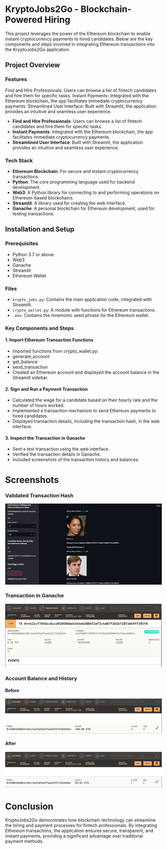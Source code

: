 # KryptoJobs2Go - Blockchain-Powered Hiring

 This project leverages the power of the Ethereum blockchain to enable instant cryptocurrency payments to hired candidates. Below are the key components and steps involved in integrating Ethereum transactions into the KryptoJobs2Go application.

## Project Overview

### Features

Find and Hire Professionals: Users can browse a list of fintech candidates and hire them for specific tasks.
Instant Payments: Integrated with the Ethereum blockchain, the app facilitates immediate cryptocurrency payments.
Streamlined User Interface: Built with Streamlit, the application provides an intuitive and seamless user experience.

- **Find and Hire Professionals**: Users can browse a list of fintech candidates and hire them for specific tasks.
- **Instant Payments**: Integrated with the Ethereum blockchain, the app facilitates immediate cryptocurrency payments.
- **Streamlined User Interface**: Built with Streamlit, the application provides an intuitive and seamless user experience.

### Tech Stack

- **Ethereum Blockchain**: For secure and instant cryptocurrency transactions.
- **Python**: The core programming language used for backend development.
- **Web3**: A Python library for connecting to and performing operations on Ethereum-based blockchains.
- **Streamlit**: A library used for creating the web interface.
- **Ganache**: A personal blockchain for Ethereum development, used for testing transactions.

## Installation and Setup

### Prerequisites

- Python 3.7 or above
- Web3
- Ganache
- Streamlit
- Ethereum Wallet

### Files

- `krypto_jobs.py`: Contains the main application code, integrated with Streamlit.
- `crypto_wallet.py`: A module with functions for Ethereum transactions.
- `.env`: Contains the mnemonic seed phrase for the Ethereum wallet.

### Key Components and Steps

#### 1. Import Ethereum Transaction Functions
- Imported functions from crypto_wallet.py:
- generate_account
-  get_balance
- send_transaction
- Created an Ethereum account and displayed the account balance in the Streamlit sidebar.
#### 2. Sign and Run a Payment Transaction

- Calculated the wage for a candidate based on their hourly rate and the number of hours worked.
- Implemented a transaction mechanism to send Ethereum payments to hired candidates.
- Displayed transaction details, including the transaction hash, in the web interface.
#### 3. Inspect the Transaction in Ganache

- Sent a test transaction using the web interface.
- Verified the transaction details in Ganache.
- Included screenshots of the transaction history and balances.

# Screenshots

### Validated Transaction Hash

![alt text](image.png)

### Transaction in Ganache

![alt text](image-2.png)


### Account Balance and History

#### Before

![alt text](image-3.png)

#### After

![alt text](image-5.png)

# Conclusion
KryptoJobs2Go demonstrates how blockchain technology can streamline the hiring and payment processes for fintech professionals. By integrating Ethereum transactions, the application ensures secure, transparent, and instant payments, providing a significant advantage over traditional payment methods.

